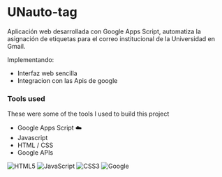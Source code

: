 # UNauto-tag

Aplicación web desarrollada con Google Apps Script, automatiza la asignación de etiquetas para el correo institucional de la Universidad en Gmail.

Implementando:
- Interfaz web sencilla
- Integracion con las Apis de google

### Tools used
These were some of the tools I used to build this project
- Google Apps Script ☁️
- Javascript
- HTML / CSS
- Google APIs


![HTML5](https://img.shields.io/badge/html5-%23E34F26.svg?style=for-the-badge&logo=html5&logoColor=white)
![JavaScript](https://img.shields.io/badge/javascript-%23323330.svg?style=for-the-badge&logo=javascript&logoColor=%23F7DF1E)
![CSS3](https://img.shields.io/badge/css3-%231572B6.svg?style=for-the-badge&logo=css3&logoColor=white)
![Google](https://img.shields.io/badge/google-4285F4?style=for-the-badge&logo=google&logoColor=white)
